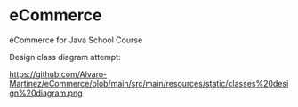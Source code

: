 # eCommerce
eCommerce for Java School Course

Design class diagram attempt:

https://github.com/Alvaro-Martinez/eCommerce/blob/main/src/main/resources/static/classes%20design%20diagram.png
